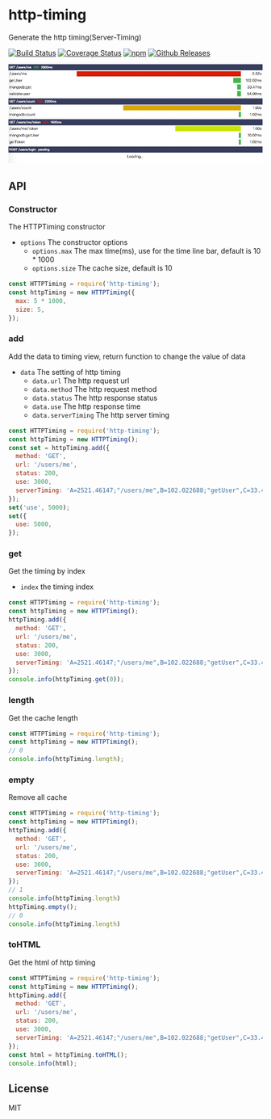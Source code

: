 # http-timing

Generate the http timing(Server-Timing)

[![Build Status](https://travis-ci.org/vicanso/http-timing.svg?branch=master)](https://travis-ci.org/vicanso/http-timing)
[![Coverage Status](https://img.shields.io/coveralls/vicanso/http-timing/master.svg?style=flat)](https://coveralls.io/r/vicanso/http-timing?branch=master)
[![npm](http://img.shields.io/npm/v/http-timing.svg?style=flat-square)](https://www.npmjs.org/package/http-timing)
[![Github Releases](https://img.shields.io/npm/dm/http-timing.svg?style=flat-square)](https://github.com/vicanso/http-timing)

![](assets/http-timing.jpeg)

## API

### Constructor

The HTTPTiming constructor

- `options` The constructor options
  - `options.max` The max time(ms), use for the time line bar, default is 10 * 1000
  - `options.size` The cache size, default is 10

```js
const HTTPTiming = require('http-timing');
const httpTiming = new HTTPTiming({
  max: 5 * 1000,
  size: 5,
});
```

### add

Add the data to timing view, return function to change the value of data

- `data` The setting of http timing
  - `data.url` The http request url
  - `data.method` The http request method
  - `data.status` The http response status
  - `data.use` The http response time
  - `data.serverTiming` The http server timing



```js
const HTTPTiming = require('http-timing');
const httpTiming = new HTTPTiming();
const set = httpTiming.add({
  method: 'GET',
  url: '/users/me',
  status: 200,
  use: 3000,
  serverTiming: 'A=2521.46147;"/users/me",B=102.022688;"getUser",C=33.468153;"mongodb:get",D=54.064163;"validate:user"',
});
set('use', 5000);
set({
  use: 5000,
});
```

### get

Get the timing by index

- `index` the timing index

```js
const HTTPTiming = require('http-timing');
const httpTiming = new HTTPTiming();
httpTiming.add({
  method: 'GET',
  url: '/users/me',
  status: 200,
  use: 3000,
  serverTiming: 'A=2521.46147;"/users/me",B=102.022688;"getUser",C=33.468153;"mongodb:get",D=54.064163;"validate:user"',
});
console.info(httpTiming.get(0));
```

### length

Get the cache length

```js
const HTTPTiming = require('http-timing');
const httpTiming = new HTTPTiming();
// 0
console.info(httpTiming.length);
```

### empty

Remove all cache

```js
const HTTPTiming = require('http-timing');
const httpTiming = new HTTPTiming();
httpTiming.add({
  method: 'GET',
  url: '/users/me',
  status: 200,
  use: 3000,
  serverTiming: 'A=2521.46147;"/users/me",B=102.022688;"getUser",C=33.468153;"mongodb:get",D=54.064163;"validate:user"',
});
// 1
console.info(httpTiming.length)
httpTiming.empty();
// 0
console.info(httpTiming.length)
```

### toHTML

Get the html of http timing

```js
const HTTPTiming = require('http-timing');
const httpTiming = new HTTPTiming();
httpTiming.add({
  method: 'GET',
  url: '/users/me',
  status: 200,
  use: 3000,
  serverTiming: 'A=2521.46147;"/users/me",B=102.022688;"getUser",C=33.468153;"mongodb:get",D=54.064163;"validate:user"',
});
const html = httpTiming.toHTML();
console.info(html);
```

## License

MIT